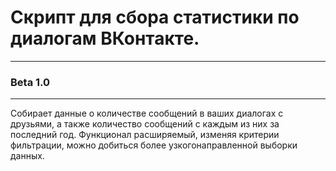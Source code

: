 # Скрипт для сбора статистики по диалогам ВКонтакте.
----------------------------------
### Beta 1.0
----------------------------------
Собирает данные о количестве сообщений в ваших диалогах с друзьями, а также количество сообщений с каждым из них за последний год.
Функционал расширяемый, изменяя критерии фильтрации, можно добиться более узкогонаправленной выборки данных.
 
